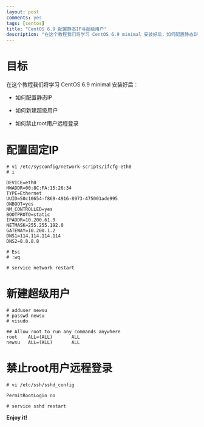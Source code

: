 ```yaml
---
layout: post
comments: yes
tags: [centos]
title: "CentOS 6.9 配置静态IP与超级用户"
description: "在这个教程我们将学习 CentOS 6.9 minimal 安装好后，如何配置静态IP与超级用户"
---
```


目标
====

在这个教程我们将学习 CentOS 6.9 minimal 安装好后：

* 如何配置静态IP

* 如何新建超级用户

* 如何禁止root用户远程登录


配置固定IP
=========

    # vi /etc/sysconfig/network-scripts/ifcfg-eth0
    # i

    DEVICE=eth0
    HWADDR=00:8C:FA:15:26:34
    TYPE=Ethernet
    UUID=50c10654-f869-4916-8973-475001ade995
    ONBOOT=yes
    NM_CONTROLLED=yes
    BOOTPROTO=static
    IPADDR=10.200.61.9
    NETMASK=255.255.192.0
    GATEWAY=10.200.1.2
    DNS1=114.114.114.114
    DNS2=8.8.8.8

    # Esc
    # :wq

    # service network restart

新建超级用户
==========

    # adduser newsu
    # passwd newsu
    # visudo

    ## Allow root to run any commands anywhere
    root    ALL=(ALL)       ALL
    newsu   ALL=(ALL)       ALL

禁止root用户远程登录
=================

    # vi /etc/ssh/sshd_config

    PermitRootLogin no

    # service sshd restart

**Enjoy it!**
